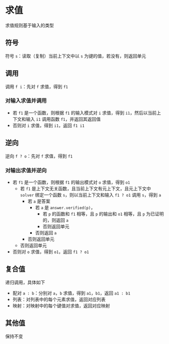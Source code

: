 # 求值

求值规则基于输入的类型

## 符号

符号 `s`：读取（复制）当前上下文中以 `s` 为键的值，若没有，则返回单元

## 调用

调用 `f i`：先对 `f` 求值，得到 `f1`

### 对输入求值并调用

- 若 `f1` 是一个函数，则根据 `f1` 的输入模式对 `i` 求值，得到 `i1`，然后以当前上下文和输入 `i1` 调用函数 `f1`，并返回其返回值
- 否则对 `i` 求值，得到 `i1`，返回 `f1 i1`

## 逆向

逆向 `f ? o`：先对 `f` 求值，得到 `f1`

### 对输出求值并逆向

- 若 `f1` 是一个函数，则根据 `f1` 的输出模式对 `o` 求值，得到 `o1`
  - 若 `f1` 是上下文无关函数，且当前上下文有元上下文，且元上下文中 `solver` 绑定一个函数 `s`，则以当前上下文和输入 `f1 ? o1` 调用 `s`，得到 `a`
    - 若 `a` 是答案
      - 若 `a` 是 `answer.verified(p)`，
        - 若 `p` 的函数和 `f1` 相等，且 `p` 的输出和 `o1` 相等，且 `p` 为已证明的，则返回 `a`
        - 否则返回单元
      - 否则返回 `a`
    - 否则返回单元
  - 否则返回单元
- 否则对 `o` 求值，得到 `o1`，返回 `f1 ? o1`

## 复合值

递归调用，具体如下

- 配对 `a : b`：分别对 `a`，`b` 求值，得到 `a1`，`b1`，返回 `a1 : b1`
- 列表：对列表中的每个元素求值，返回对应列表
- 映射：对映射中的每个键值对求值，返回对应映射

## 其他值

保持不变
